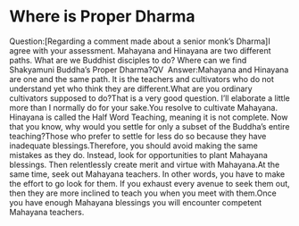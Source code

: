 # Where is Proper Dharma

Question:[Regarding a comment made about a senior monk’s Dharma]I agree with your assessment. Mahayana and Hinayana are two different paths. What are we Buddhist disciples to do? Where can we find Shakyamuni Buddha’s Proper Dharma?​QV ​      Answer:Mahayana and Hinayana are one and the same path. It is the teachers and cultivators who do not understand yet who think they are different.What are you ordinary cultivators supposed to do?That is a very good question. I’ll elaborate a little more than I normally do for your sake.You resolve to cultivate Mahayana. Hinayana is called the Half Word Teaching, meaning it is not complete. Now that you know, why would you settle for only a subset of the Buddha’s entire teaching?Those who prefer to settle for less do so because they have inadequate blessings.Therefore, you should avoid making the same mistakes as they do. Instead, look for opportunities to plant Mahayana blessings. Then relentlessly create merit and virtue with Mahayana.At the same time, seek out Mahayana teachers. In other words, you have to make the effort to go look for them. If you exhaust every avenue to seek them out, then they are more inclined to teach you when you meet with them.Once you have enough Mahayana blessings you will encounter competent Mahayana teachers.
